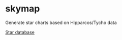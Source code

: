 # skymap
Generate star charts based on Hipparcos/Tycho data

[Star database](skymap/star_database.md)